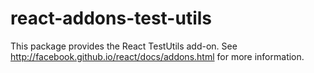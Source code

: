 # react-addons-test-utils

This package provides the React TestUtils add-on. See http://facebook.github.io/react/docs/addons.html for more information.
